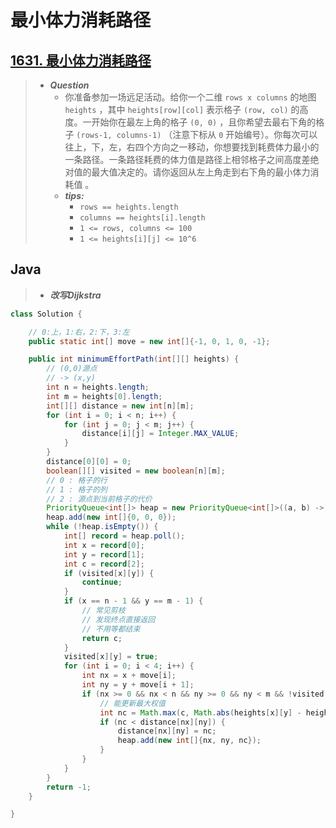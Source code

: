 # 最小体力消耗路径

## [1631. 最小体力消耗路径](https://leetcode.cn/problems/path-with-minimum-effort/)

> - ***Question***
>   - 你准备参加一场远足活动。给你一个二维 `rows x columns` 的地图 `heights` ，其中 `heights[row][col]` 表示格子 `(row, col)` 的高度。一开始你在最左上角的格子 `(0, 0)` ，且你希望去最右下角的格子 `(rows-1, columns-1)` （注意下标从 `0` 开始编号）。你每次可以往上，下，左，右四个方向之一移动，你想要找到耗费体力最小的一条路径。一条路径耗费的体力值是路径上相邻格子之间高度差绝对值的最大值决定的。请你返回从左上角走到右下角的最小体力消耗值 。
>   - ***tips:***
>     - `rows == heights.length`
>     - `columns == heights[i].length`
>     - `1 <= rows, columns <= 100`
>     - `1 <= heights[i][j] <= 10^6`

## Java

> - ***改写Dijkstra***

```java
class Solution {

    // 0:上，1:右，2:下，3:左
    public static int[] move = new int[]{-1, 0, 1, 0, -1};

    public int minimumEffortPath(int[][] heights) {
        // (0,0)源点
        // -> (x,y)
        int n = heights.length;
        int m = heights[0].length;
        int[][] distance = new int[n][m];
        for (int i = 0; i < n; i++) {
            for (int j = 0; j < m; j++) {
                distance[i][j] = Integer.MAX_VALUE;
            }
        }
        distance[0][0] = 0;
        boolean[][] visited = new boolean[n][m];
        // 0 : 格子的行
        // 1 : 格子的列
        // 2 : 源点到当前格子的代价
        PriorityQueue<int[]> heap = new PriorityQueue<int[]>((a, b) -> a[2] - b[2]);
        heap.add(new int[]{0, 0, 0});
        while (!heap.isEmpty()) {
            int[] record = heap.poll();
            int x = record[0];
            int y = record[1];
            int c = record[2];
            if (visited[x][y]) {
                continue;
            }
            if (x == n - 1 && y == m - 1) {
                // 常见剪枝
                // 发现终点直接返回
                // 不用等都结束
                return c;
            }
            visited[x][y] = true;
            for (int i = 0; i < 4; i++) {
                int nx = x + move[i];
                int ny = y + move[i + 1];
                if (nx >= 0 && nx < n && ny >= 0 && ny < m && !visited[nx][ny]) {
                    // 能更新最大权值
                    int nc = Math.max(c, Math.abs(heights[x][y] - heights[nx][ny]));
                    if (nc < distance[nx][ny]) {
                        distance[nx][ny] = nc;
                        heap.add(new int[]{nx, ny, nc});
                    }
                }
            }
        }
        return -1;
    }

}
```
